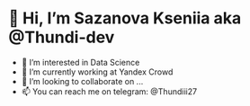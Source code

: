 # 👋 Hi, I’m Sazanova Kseniia aka @Thundi-dev

- 👀 I’m interested in Data Science
- 🌱 I’m currently working at Yandex Crowd
- 💞️ I’m looking to collaborate on ...
- 📫 You can reach me on telegram: @Thundiii27
